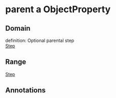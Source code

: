 # parent a ObjectProperty

## Domain

definition: Optional parental step<br>
[Step](/ontology/Step)

## Range

[Step](/ontology/Step)

## Annotations


